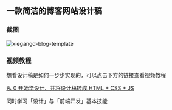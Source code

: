 ## 一款简洁的博客网站设计稿

### 截图

![xiegangd-blog-template](https://xiegangd-img.oss-cn-shenzhen.aliyuncs.com/screenshot/xiegangd-blog-template.png "xiegangd-blog-template")

### 视频教程

想看设计稿是如何一步步实现的，可以点击下方的链接查看视频教程

[从 0 开始学设计、并将设计稿转成 HTML + CSS + JS](http://www.xiegangd.com/course/155056102395799)

同时学习「设计」与「前端开发」基本技能
